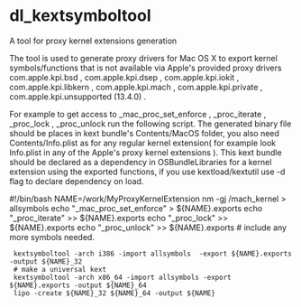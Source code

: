 # dl_kextsymboltool
A tool for proxy kernel extensions generation

The tool is used to generate proxy drivers for Mac OS X to export kernel symbols/functions that is not available via Apple's provided proxy drivers com.apple.kpi.bsd , com.apple.kpi.dsep , com.apple.kpi.iokit , com.apple.kpi.libkern , com.apple.kpi.mach , com.apple.kpi.private , com.apple.kpi.unsupported (13.4.0) .

For example to get access to _mac_proc_set_enforce , _proc_iterate , _proc_lock , _proc_unlock run the following script. The generated binary file should be places in kext bundle's Contents/MacOS folder, you also need Contents/Info.plist as for any regular kernel extension( for example look Info.plist in any of the Apple's proxy kernel extensions ). This kext bundle should be declared as a dependency in OSBundleLibraries for a kernel extension using the exported functions, if you use kextload/kextutil use -d flag to declare dependency on load.

 #!/bin/bash
     NAME=/work/MyProxyKernelExtension
     nm -gj /mach_kernel > allsymbols
     echo "_mac_proc_set_enforce" > ${NAME}.exports
     echo "_proc_iterate" >> ${NAME}.exports
     echo "_proc_lock" >> ${NAME}.exports
     echo "_proc_unlock" >> ${NAME}.exports
     # include any more symbols needed.
     
     kextsymboltool -arch i386 -import allsymbols  -export ${NAME}.exports -output ${NAME}_32
     # make a universal kext
     kextsymboltool -arch x86_64 -import allsymbols -export ${NAME}.exports -output ${NAME}_64
     lipo -create ${NAME}_32 ${NAME}_64 -output ${NAME}
